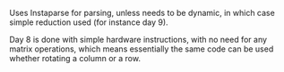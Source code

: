 
Uses Instaparse for parsing, unless needs to be dynamic, in which case simple reduction used (for instance day 9).

Day 8 is done with simple hardware instructions, with no need for any matrix operations, which means essentially the
same code can be used whether rotating a column or a row.
